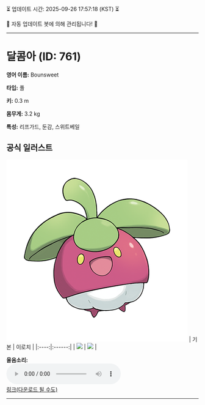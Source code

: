 
⏳ 업데이트 시간: 2025-09-26 17:57:18 (KST) ⏳

🤖 자동 업데이트 봇에 의해 관리됩니다! 🤖

---

# 달콤아 (ID: 761)
**영어 이름:** Bounsweet

**타입:** 풀

**키:** 0.3 m

**몸무게:** 3.2 kg

**특성:** 리프가드, 둔감, 스위트베일

## 공식 일러스트
![](https://raw.githubusercontent.com/PokeAPI/sprites/master/sprites/pokemon/other/official-artwork/761.png)
| 기본 | 이로치 |
|:----:|:------:|
| <img src="http://play.pokemonshowdown.com/sprites/ani/bounsweet.gif" width="200"> | <img src="http://play.pokemonshowdown.com/sprites/ani-shiny/bounsweet.gif" width="200"> |

**울음소리:**<br><audio controls src="https://raw.githubusercontent.com/PokeAPI/cries/main/cries/pokemon/latest/761.ogg"></audio><br> [링크(다운로드 될 수도)](https://raw.githubusercontent.com/PokeAPI/cries/main/cries/pokemon/latest/761.ogg)


---
